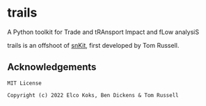# trails

A Python toolkit for Trade and tRAnsport Impact and fLow analysiS

trails is an offshoot of [snKit](https://github.com/tomalrussell/snkit), first developed by Tom Russell.

## Acknowledgements

```
MIT License

Copyright (c) 2022 Elco Koks, Ben Dickens & Tom Russell
```
